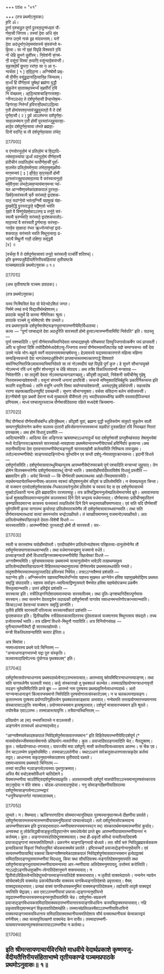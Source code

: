 +++
title = "०१"

+++
(तत्र प्रथमोऽनुवाकः)  
ह॒रिः॑ ॐ।  
पू॒र्णा प॒श्चादु॒त पूर्णा पु॒रस्ता॒दुन्म॑ध्य॒तः॑ पौ॑-  
र्णमा॒सी जि॑गाय। तस्यां॑ दे॒वा अधि॑ सं॒व  
स॑न्त उत्त॒मे नाक॑ इ॒ह मा॑दयन्ताम्। यत्ते॑  
दे॒वा अद॑धुर्भाग॒धेय॒ममा॑वास्ये सं॒वस॑न्तो म-  
हि॒त्वा। सा नो॑ य॒ज्ञं पि॑पृहि विश्ववारे र॒यिं  
नो॑ धेहि सु॒भगे सु॒वी॑रम्। नि॒वेश॑नी सं॒गम॑-  
नी॒ वसू॑नां॒ विश्वा॑ रू॒पाणि॒ वसू॑न्यावे॒शय॑न्ती।  
स॒ह॒स्रपो॒षँ सु॒भगा॒ ररा॑णा॒ सा न॒ आ ग॒-  
न्वर्च॑सा [ १ ] सं॒वि॒दा॒ना। अग्नि॑षोमौ प्रथ॒-  
मौ वी॒र्ये॑ण॒ वसू॑न्रु॒द्राना॑दि॒त्यानि॒ह जि॑न्वतम्।  
मा॒ध्यँ हि॑ पौ॑र्णमा॒सं जु॒षेथां॒ ब्रह्म॑णा वृ॒द्धौ  
सु॑कृ॒तेन॑ सा॒तावथा॒स्मभ्यँ स॒हवी॑राँ र॒यिं  
नि य॑च्छतम्। आ॒दि॒त्याशचाङ्गिरसश्वा॒-  
ग्नीनाऽदध॑त॒ ते द॑र्शपूर्णमा॒सौ प्रैप्स॒न्तेषा॒म-  
ङ्गि॑रसा॒ निरु॑प्तँ ह॒विरासी॒दथा॑ऽऽदि॒त्या  
ए॒तौ होमा॑वपश्य॒न्ताव॑जुहु॒वुस्ततो॒ वै ते द॑र्श  
पूर्णमा॒सौ ( २ ) पू॒र्व आऽल॑भन्त दर्शपूर्णमा॒-  
सावा॒लभ॑मान ए॒तौ होमौ॑ पुरस्ता॑ज्जुहुयात्सा॒-  
क्षादे॒व द॑र्शपूर्णमा॒सावा ल॑भते ब्रह्मवा॒-  
दिनो॑ वदन्ति॒ स त्वै द॑र्शपूर्णमा॒सावा ल॑भेत॒

[[1700]]

य ए॑नयोरनुलो॒मं चं प्रतिलो॒मं च॑ वि॒द्यादि-  
त्य॑मावा॒स्या॑या ऊ॒र्ध्वं तद॑नुलो॒मं पौ॑र्णमा॒स्यै  
प्र॑तीचीनं तत्प्र॑तिलो॒मं यत्पौ॑र्णमा॒सीं पूर्वा॑-  
मा॒लभे॑त प्रतिलो॒ममे॑ना॒वा ल॑भेता॒मुमप॒क्षीय॑-  
माण॒मन्वप॑ [ ३ ] क्षी॒ये॒त॒ सा॒र॒स्व॒तौ होमौ॑  
पु॒रस्ता॑ज्जुहुयादमावा॒स्या वै सर॑स्वत्यनुलो॒  
ममे॒वैना॒वा ल॑भते॒ऽममा॒प्याय॑मान॒मन्वा प्या॑-  
यत आग्नवैष्ण॒वमेका॑दशकपालं पु॒रस्ता॒-  
न्निर्वपे॒त्सर॑स्वत्यै च॒रुँ सर॑स्वते॒ द्वाद॑शक-  
पालं॒ यदा॑ग्ने॒यो भव॑त्य॒ग्निर्वै यज्ञमु॒खं य॑ज्ञ-  
मु॒खमे॒द्धि॑ पु॒रस्ताद्धत्ते॒ यद्वै॑ष्ण॒वो भव॑ति  
य॒ज्ञो वै विष्णु॑र्यज्ञमे॒वाऽऽरम्य॒ प्र तनु॑ते॒ सर॑-  
स्वत्यै च॒रुर्भ॑वति॒ सर॑स्वते॒ द्वाद॑शकपालोऽ-  
मावा॒स्या॑ वै सर॑स्वती पू॒र्णमासः॒ सर॑स्वा॒-  
न्तावे॒व सा॒क्षादा र॑भत ऋ॒ध्नोत्या॑भ्यां॒ द्वाद॑-  
शकपालः॒ सर॑स्वते भवति मिथुन॒त्वायः॒ प्र-  
जा॑त्यै मिथु॒नौ गावौ॒ दक्षि॑णा॒ समृ॑द्ध्यै  
[४] ॥

[वर्च॑सा॒ वै ते द॑र्शपूर्णमा॒सावप॑ तनुते॒ सर॑स्वत्यै॒ पञ्च॑विँ शतिश्च]।  
इति कृष्णयजुर्वेदीयतैत्तिरीयसंहितायां तृतीयाष्टके  
पञ्चमप्रपाठके प्रथमोऽनुवाकः॥ १॥

[[1701]]

(अथ तृतीयाष्टके पञ्चमः प्रपाठकः)।

(तत्र प्रथमोऽनुवाकः)

यस्य निःश्विसितं वेदा यो वेदेभ्योऽशिलं जगत।  
निर्ममे तमहं वन्दे विद्यातीर्थमहेश्वरम्॥  
प्रपाठके चतुर्थे हि काम्या नैमित्तिकाः श्रुताः।  
प्रपाठके पञ्चमे तु सोमेष्ट्योः शेष उच्यते॥  
तत्र प्रथमानुवाके दर्शपूर्णमासेष्ट्यङ्गभूतान्वारम्भणीयेष्टिर्विधातव्या।  
कल्पः — “पूर्णा पश्चाद्यत्ते देवा अदधुरिति सारस्वतौ होमो हुत्वाऽन्वारम्भणीयामिष्टिं निर्वपति” इति। पाठस्तु —  
पूर्णा पश्श्चादिति। पूर्णा पौर्णमास्यभिमानिदेवता पश्चाद्यज्ञभूमेः पश्चिमायां दिश्युज्जिगायोत्कर्षेण जयं प्राप्तवती। अपि च पूर्वस्यां दिशि तयोर्दिशोर्मध्यदेशेऽप्यु-ज्जिगाय तस्यां पौर्णमास्यामधिष्टायेह यज्ञे सम्यग्वसन्तः सर्वे देवा उत्तमे नाके भोग-बहुले स्वर्गे मादयन्तामस्मान्हर्षयन्तु। हेऽमावस्ये यद्यस्मात्कारणात्ते महित्वा महिम्ना सम्यङ्निवसन्तो देवा भागधेयमदधुर्हविर्भागं प्राप्तवन्तस्तस्मात्कारणाद्धे विश्ववारे सर्वानिष्टनिवारिकेऽमावास्याभिमानिदेवते सा त्वं नोऽस्मदीयं यज्ञं पिपृहि पूर्णं कुरु। हे सुभगे सौभाग्ययुक्ते नोऽस्मभ्यं रयिं धनं सुवीरं शोभनपुत्रं च धेहि संपादय। अथ तत्रैव विकल्पितावन्यौ मन्त्रावाह —  
निवेशनीति। सा तादृशी देवता नोऽस्मान्प्रत्यागन्नागच्छतु। कीदृशी तदुच्यते, निवेशनी समीचीनेषु गृहेषु नितरामस्मान्प्रवेशयन्ती। वसूनां संगमनी धनानां प्रापयित्री। रूप्यन्ते मणिमुक्तादिभिर्बहुभिः प्रकारैर्निरूप्यन्त इति रूपाणि वसूनीत्यर्थः। तानि वसूनि धनानि विश्वा सर्वाण्यप्यावेशयन्ती, अस्मद्गृहेषु प्रवेशंयंन्ती। सहत्वपोष रराणा सहस्रलक्षादिधनपुष्टिं प्रयच्छन्ती। सुभगा सौभाग्ययुक्ता। वर्चसा संविदाना बलेन संयोजयन्ती। हेऽग्नीषोमौ युवा प्रथमौ देवानां मध्ये मुख्यावतो वीर्येणातो (ण) भवदीयसामर्थ्येनेह कर्मणि वस्तवादीञ्जिन्वतं प्रणियतम्। माध्यं पश्चात्पुरस्ताञ्च पौर्णमासीदेवतया रक्षिते मध्यदेशे क्रियमाणा-

[[1702]]

मिदं पौर्णमासं पौर्णमासीसंबन्धि हविर्जुषेथाम्। कीदृशौ युवां, ब्रह्मणा वृद्धौ स्तुतिरूपेण संतुष्टो सुकृतेन सातौ सम्यगनुष्ठितेनानेन कर्मणा फलस्य दातारौ हविःसेवनानन्तरमस्मभ्यं सहवीरां पुत्रसाहितां रयिं नियच्छतं नितरां प्रयच्छतम्। अथ होमं विधातुं प्रस्तौति —  
आदित्याश्चेति। आदित्या देवा अङ्गिरस ऋषयश्चाऽऽधानादूर्ध्वं यदा दर्शपूर्णमासौ प्राप्तुमैच्छंस्तदा तेषामुभयेषां मध्ये येऽङ्गिरसऽऋषयस्ते सारस्वतहो-मावज्ञात्वा प्रथममेवान्वारम्भणीयेष्ट्यर्थं हविर्निर्वापं कृतवन्तः।अथ तदानीमादित्या देवा एतावन्वारम्भणीयेष्ट्यङ्गभूतौ सारस्वतहोमौ कर्तव्याविति निश्चित्य तावजुहवः। ततोऽन्वारम्भणीयेष्टेः साङ्गत्वादाङ्गिरोभ्यः पूर्वभाविन एव सन्तौ दर्शपू-र्णमासावुपक्रान्तवन्तः। इदानीं विधत्ते —  
दर्शपूर्णासविति। दर्शपूर्णमासावारब्धुमिच्छन्पुरुष आरम्भणीयेष्टेरुपपक्रमे पूर्ण पश्चादिति मन्त्राभ्यां जुहुयात्। तेन होमेन विलस्बमन्तरेणैव दर्शपूर्णमासावारब्धुं योग्यो भवति। उक्तयोर्होमयोर्देवताविशेषं विधातुं प्रस्तौति —  
ब्रह्मवादिन इति। अयेदं चिन्त्यते — किं पौर्णमासी प्रथमालब्धव्या आहो-स्विदमावास्येति। तदर्थमन्यदप्येतच्चिन्तनीयम्-कालस्य स्वरूपं कीदृशमनुलोमं कीदृशं च प्रतिलोममिति। न चेयमप्रस्तुता चिन्ता। यो यजमान एतयोदर्शपूर्णमासासंब-न्धिकालयारेनुलोमं प्रतिलोमं च स्वरूपं वेद स एव दर्शपूर्णमासारम्भे मुख्योऽधिकारी नान्य इति ब्रह्मवादिनः परस्परमाहुः। तत्र कश्चिद्धिमाननुलोमप्रतिलोमभागमेवं ब्रूते। अमावास्याया ऊर्ध्वं शुक्लप्रतिपदमारभ्यानुलोमं कालस्वरूपं दिने दिने चन्द्रस्य वर्धमानत्वात्। पौर्णमास्याः प्रतीचीनमुपरितनं कृष्णप्रतिपदमारभ्य कासस्य यत्स्वरूपं तत्प्रतिलोमं दिने दिने चन्द्रस्यापक्षीयमाणत्वात्। एवं सति यदि पौर्णमासीं पूर्वगामिनीं कृत्वा यागारम्भं कुर्यात्तदा प्रतिलोमस्तरूपेणैव तौ दर्शपूर्णमासावारब्धवान्भवति। तथा सति पौर्णमास्यामारब्धायां सत्यां समनन्तरेव चन्द्रोऽपक्षीयते। तं चापक्षीयमाणमनु यजमानोऽप्यपक्षीयते। अतः प्रातिलोम्यशेषपरिहारकृते देवता-विशेषौ विधत्ते —  
सारस्वताविति। आरम्भणीयेष्टेः पुरस्ताद्यौ होमौ तौ सारस्वतौ। सर-

[[1703]]

स्वती च सरस्वांश्च ययोर्होमयोस्तौ। एतदीयहोमेन प्रातिलोभ्यदोषस्य परिहृतत्वा-दानुलोम्येनैव तौ दर्शपूर्णमासयागावारब्धवान्भवति। तथा वर्धमानचन्द्रमनु यजमानो वर्धते।  
प्राच्याङ्गरूपौ होमौ विधायाङ्गिरूपष्मन्वारम्भणीयेष्टिं त्रिहत्वेष्कां पिधत्ते —  
अग्नावैष्णवमिति। पूर्वत्रामावस्यायाः प्रथमारम्भे सत्यानुलोम्येन भावेऽपि तत्प्राथम्यमुक्ष्य प्रातिलोम्यदोषपरिहारप्रयत्नो विहितस्तदन्यथानुपपत्त्या पौर्णमास्येव प्रथममालब्धव्येति गम्यते। तादृशपौर्णमास्यारम्भात्पुरस्तादिदं हविस्त्रयं निर्वपेत्। तत्राऽऽग्नावैष्णवं प्रशंसति —  
यदाग्नेय इति। अग्निमन्तरेण यज्ञस्यानिष्पत्तेरग्निरेव यज्ञस्य मुखमत आग्नेयेन हविषा यज्ञमुखमेवोद्दिश्य प्रथमतः समृद्धिं संपादयति। यज्ञस्य सर्वाङ्ग-व्यापित्वाद्विष्णुत्वमतो वैष्णवेत हविषा यज्ञमेवोपक्रम्य प्रकर्षेण विस्तृतवान्भवति। उत्तरं हविर्द्वयं प्रशंसति —  
सरस्वत्या इति। स्त्रीलिङ्गनिर्दशादमावास्यायाः सरस्वतीत्वम्। तथा पुलि-ङ्गशब्दनिर्देशात्पूर्णमासः सरस्वान्। तथा सत्यनेन देवताद्वयेन तदात्प्रकौ दर्शपूर्णमासौ यागावेव व्यवधानमन्तरेणोपक्रान्तवान्भवति। किंचाऽऽभ्यां देवताभ्यां यजमानः समृद्धिं प्राप्नोति।  
तृतीये हविषि सारस्वतीं परित्यज्य सरस्वत्स्वीकारं प्रशंसति —  
द्वादशकपाल इति। द्वितीयहविषः स्त्रीदेवताकत्वादितरस्य पुंदेवताकत्वं यजमानस्य मिथुनत्वाय संपद्यते। तच्च प्रजोत्पत्त्यर्थं भवति। तत्र दक्षिणां विधत्ते-मिथुनौ गावाविति। अत्र विनियोगसंग्रहः —  
पूर्णेत्यारम्भणीयेष्टौ द्वौ सारस्वतहोमयोः।  
मन्त्रौ विकल्पितावन्याविति चत्वार ईरिताः॥

अत्र मिमांसा।  
नवमाध्यायस्य प्रथमे पादे चिन्तितम् —  
“अन्वाधानाङ्गभारम्भो यद्वा पुरु संस्कृतिः।  
फलवत्त्वादादिमोऽन्त्यः पुंयोगान्न पृथक्फलम्” इति।

[[1704]]

दर्शपूर्णमासयोरन्वाधानस्य प्रथमपदार्थत्वेनाऽऽरम्भरूपत्वात्। आरम्भपयु क्तेयमिष्टिरन्वाधानस्याङ्गम्। तथा सति यागफलेनैव फलवती स्यात्। कर्तुः संस्कारपक्षे तु पृथक्फलं कल्प्येत। तस्मात्प्रतिप्रयोगमन्त्राधानावृत्तौ तदङ्ग भूतेयमिष्टिरिति प्राप्ते ब्रूमः — आरम्भो नाम पुरुषस्य प्रथमप्रवृत्तिर्नत्वाधानपदार्थः। अतो नाग्न्यन्वाधानाङ्गं किंत्वारप्स्यमानो निर्वपेदिति पुरुषयोगात्तत्संस्कारोऽयम्। न च चलकल्पनाप्रसङ्गः। कृतारम्भस्य पुरषस्य प्रयोगपरिगृहीतत्वेन पृथक्फलाकाङ्क्षाया अभावात्। नन्वेवमति तत्तत्प्रयोगमारप्स्यमानस्य संस्कारायाऽऽवृत्तिः स्यान्मैवम्। प्रयोगमारप्स्यमान इत्यश्रुतत्वात्। दर्शपूर्ण मासावारप्स्यमान इति श्रूयते। तयोश्चैक एवाऽऽरम्भः। तस्मान्नास्त्यावृत्तिः। तत्रैवान्यच्चिन्तितम् —

प्रतिप्रयोग आ (मा) रम्भयजिरास्ते न वाऽस्त्यसौ।  
अङ्गत्वेन तत्स्वधर्म आधानवद्भवेत्॥

“आग्नावैष्णवमेकादशकपालं निर्वपेद्दर्शपूर्णमासावारप्स्यमानः” इति विहितेयमारम्भणीयेष्टिदर्शपूर्ण (* मासयोर्यावज्जीवमावर्त्यमानयोः प्रतिप्रयोग-मावर्तनीया। कुतः। प्रयाजादिवदङ्गत्वादिति चेत्। नैतद्युक्तम्। कुतः। सर्वप्रयोगसाधा-रणत्वात्। यावज्जीवं मया दर्शपूर्ण) मासौ कर्तव्यावित्यध्यवसाय आरम्भः। स चैक एव। तेन चाऽऽरम्भेण प्रयुक्तेयमिष्टिः। तस्मान्नाऽऽवर्तनीया। यथाऽऽधानं सर्वक्रतुसाधारणत्वात्सकृदेव कर्तव्यं तद्वत्। आधानस्य सकृदनुष्ठानमेकादशस्य तृतीयपादे वक्ष्यते।  
दशमाध्यायस्य प्रथमपादे चिन्तितम् —  
तस्यां साऽस्ति नऽवाङ्गत्वेऽप्यस्याः पृथगुपक्रमात्।  
अस्ति मैवं वचोऽशक्तेर्विधाने चातिदेशने॥  
येयमारम्भणीया साऽपीष्टि्वाद्दर्शपूर्णमासप्रकृतिः। अतस्तस्यामपि दर्शपूर्ण मासयोरिवाऽऽप्स्यमानपुरुषसंस्काराय साऽनुष्ठेया न वेति संशयः। चोदक-प्राप्तत्वादनुष्ठेया। ननु सोमाङ्गदीक्षणीयादिवदस्या दर्शपूर्णमासाङ्गत्वेनाऽऽरम्भद्वारं  
*धनुश्चिन्हान्तर्गतं न्यायमालास्थम्।

[[1705]]

लुप्यते। न। वैषम्यात्। ऋत्विग्वरणादिना सोममारभ्यानुतिष्ठतः पुरुषस्यानुष्ठानमध्ये दीक्षणीया प्रवर्तते। दर्शपूर्णमासारम्भस्त्वन्वारम्भणयीयायामनुष्ठितायां पश्चात्संपद्यते। ततो दर्शपूर्णमासोपक्रमादन्य आरम्भणीयापक्रम इति द्वारसद्भावादार-म्भणीयामारप्स्यमानस्य(न स्व) संस्कारार्थमन्यामारम्भणीयां कुर्यात्। अनवस्था तु लोकेसिद्धबीजाङ्कुरादिदृष्टान्तेन समाधेयेत्येवं प्राप्ते ब्रूमः आरम्भणीयायामारम्भणीयान्तरं न कर्तव्यम्। कुतः। अङ्गान्तरवदतिदेष्टुमशक्यत्वात्। तथा ही-प्रकृतौ समिधो यजतीत्यादिवाक्यैः प्रयाजाद्यङ्गानां स्वरूपमतिदिश्यते। प्रकरणेन चाङ्गाङ्गिभावो बोध्यते। ततः सौर्यं चरुं निर्वपेदुब्रह्मवर्चसकाम इत्यादिकायां विकृतां निर्वापातुमितं चोदकवाक्यमेवं प्रवर्तते। इष्टिवच्चरौ प्रयाजाद्येङ्गोन्यनुष्ठेयानि। एवं सत्यरम्भणीयायामिदं वक्तव्यं किमाग्नावैष्णवमेकादशकपालं निर्वपेद्दर्शपूर्णमासावारप्स्यमान इत्येदद्वाक्यं समिदादिवदङ्गभूतामारम्भणीयां विदधातु, किंवा यथा सौर्यादिवाक्य-मङ्गातिदेशमनुमापयति तथा दर्शपूर्णमासाङ्गभूतायामारम्भणीयायामन्यस्या आर-म्भणीयाया अतिदेशमनुमापयतु, उत्तोमयं करोत्विति। नाऽऽद्योऽङ्गविधावुपक्षीण-त्वेनातिदेशानुमाने शक्त्यभावात्। न द्वितीयोऽविहितत्वेनातिदेष्टुमयोग्यस्याङ्गस्यातिदेशे शक्त्यभावात्। न तृतीयो वाक्यभेदापत्तेः। नन्वनेन न्यायेन सोर्यवाक्येऽपि वाक्यभेदः प्रसज्येतैकस्यैव वाक्यस्य यागबिध्यङ्गातिदेशयोः प्रवृत्तत्वात्। मैवम् वाक्यद्वयसद्भावात्। प्रत्यक्षं वाक्यं यागविधायकमनुमितं वाक्यमङ्गातिदेशकम्। तर्ह्यत्रापि तादृशे वाक्यद्वयं भवत्विति चेद्वाढम्। अत एवाऽऽरम्भणीयायां प्रयाजा-द्यङ्गान्यनुष्ठीयन्ते तद्वदारम्भणीयान्तररूपमप्यङ्गमनुष्ठीयतामिति चेन्न। दर्शपूर्णमा-सप्रकरणे प्रयाजाद्यङ्गविधायकसमिदादिवाक्यवदारम्भणीयान्तररूपाङ्गविधायिनः कस्यचिद्वाक्यस्याभावात्। नहि प्रकृतावविद्यमानमङ्गं विकृतावातिदेशमर्हति। तस्मात्संप्रतिपन्नस्यैवाऽऽरम्भणीयाविधायिनो वाक्यस्याङ्गस्वरूपविधानाय समिदादिवाक्यस्थानीयत्वमतिदेशाय सौर्य वाक्यस्थानीयत्वं चेत्याकारद्वयं वर्णनीयम्। तथा सत्यावृत्तिलक्षणो वाक्यभेदः केन वार्येत। तस्मादारम्भणी-यायामारप्स्यमानपुरुषसंस्कारायाऽऽरम्भणीया न कर्तव्या॥

[[1706]]

इति श्रीमत्सायणाचार्यविरचिते माधवीये वेदार्थप्रकाशे कृष्णयजु-र्वेदीयतैत्तिरीयसंहिताभाष्ये तृतीयकाण्डे पञ्चमप्रपाठके  
प्रथमोऽनुवाकः॥ १॥  
-------------  
